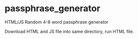 # passphrase_generator
HTML/JS Random 4-8 word passphrase generator

Download HTML and JS file into same directory, run HTML file.
